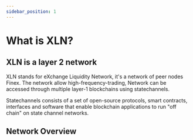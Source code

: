 ```yaml
---
sidebar_position: 1
---
```


# What is XLN?

## XLN is a layer 2 network

XLN stands for eXchange Liquidity Network, it's a network of peer nodes Finex.
The network allow high-frequency-trading, Network can be accessed through multiple layer-1 blockchains using statechannels.

Statechannels consists of a set of open-source protocols, smart contracts, interfaces and software that enable blockchain applications to run "off chain" on state channel networks.


## Network Overview

